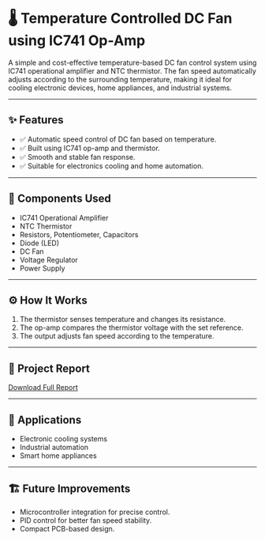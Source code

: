 # 🌡️ Temperature Controlled DC Fan using IC741 Op-Amp

A simple and cost-effective temperature-based DC fan control system using IC741 operational amplifier and NTC thermistor. The fan speed automatically adjusts according to the surrounding temperature, making it ideal for cooling electronic devices, home appliances, and industrial systems.

---

## ✨ Features
- ✅ Automatic speed control of DC fan based on temperature.
- ✅ Built using IC741 op-amp and thermistor.
- ✅ Smooth and stable fan response.
- ✅ Suitable for electronics cooling and home automation.

---

## 🔧 Components Used
- IC741 Operational Amplifier
- NTC Thermistor
- Resistors, Potentiometer, Capacitors
- Diode (LED)
- DC Fan
- Voltage Regulator
- Power Supply

---

## ⚙️ How It Works
1. The thermistor senses temperature and changes its resistance.
2. The op-amp compares the thermistor voltage with the set reference.
3. The output adjusts fan speed according to the temperature.

---

## 📄 Project Report
[Download Full Report](./Temperature_Controlled_DC_Fan_Report.pdf)

---

## 🚀 Applications
- Electronic cooling systems
- Industrial automation
- Smart home appliances

---

## 🏗️ Future Improvements
- Microcontroller integration for precise control.
- PID control for better fan speed stability.
- Compact PCB-based design.
